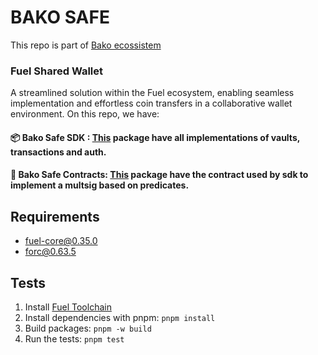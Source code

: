 # BAKO SAFE

This repo is part of [Bako ecossistem](https://www.bako.global/)

### Fuel Shared Wallet

A streamlined solution within the Fuel ecosystem, enabling seamless implementation and effortless coin transfers in a collaborative wallet environment.
On this repo, we have:

#### 📦 Bako Safe SDK : [This](https://github.com/Bako-Labs/bako-safe/blob/main/packages/sdk/README.md) package have all implementations of vaults, transactions and auth.

#### 📑 Bako Safe Contracts: [This](https://github.com/Bako-Labs/bako-safe/blob/main/packages/sway/README.md) package have the contract used by sdk to implement a multsig based on predicates.

## Requirements

- fuel-core@0.35.0
- forc@0.63.5

## Tests

1. Install [Fuel Toolchain](https://docs.fuel.network/guides/installation/)
2. Install dependencies with pnpm: `pnpm install`
3. Build packages: `pnpm -w build`
4. Run the tests: `pnpm test`
